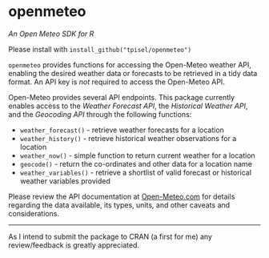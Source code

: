# openmeteo
_An Open Meteo SDK for R_

Please install with `install_github("tpisel/openmeteo")`

`openmeteo` provides functions for accessing the Open-Meteo
weather API, enabling the desired weather data or forecasts to be retrieved
in a tidy data format. An API key is _not_ required to access the
Open-Meteo API.

Open-Meteo provides several API endpoints. This package
currently enables access to the _Weather Forecast API_, the _Historical
Weather API_, and the _Geocoding API_ through the following functions:
   - `weather_forecast()` - retrieve weather forecasts for a location
   - `weather_history()` - retrieve historical weather observations for a
   location
   - `weather_now()` - simple function to return current weather for a
   location
   - `geocode()` - return the co-ordinates and other data for a location name
   - `weather_variables()` - retrieve a shortlist of valid forecast or
   historical weather variables provided

Please review the API documentation at [Open-Meteo.com](https://open-meteo.com/) for
details regarding the data available, its types, units, and other caveats
and considerations.

----

As I intend to submit the package to CRAN (a first for me) any review/feedback
is greatly appreciated.


